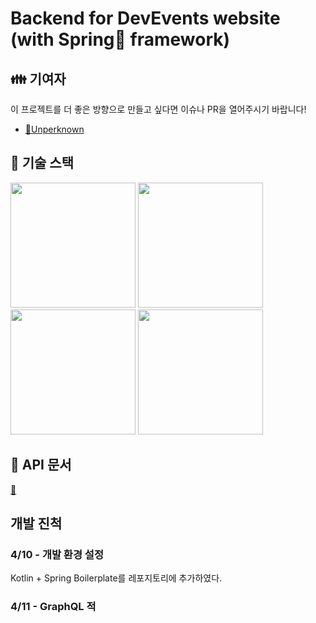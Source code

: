 # Backend for DevEvents website (with Spring🌺 framework)

## 👪 기여자

이 프로젝트를 더 좋은 방향으로 만들고 싶다면 이슈나 PR을 열어주시기 바랍니다!

- [🔗Unperknown](https://github.com/Unperknown)

## 🔑 기술 스택

<img src="https://spring.io/images/spring-initializr-4291cc0115eb104348717b82161a81de.svg" width="200" height="200" />
<img src="https://upload.wikimedia.org/wikipedia/commons/thumb/1/17/GraphQL_Logo.svg/1024px-GraphQL_Logo.svg.png" width="200" height="200">
<img src="https://upload.wikimedia.org/wikipedia/commons/thumb/7/74/Kotlin-logo.svg/1200px-Kotlin-logo.svg.png" width="200" height="200" />
<img src="https://www.docker.com/sites/default/files/d8/2019-07/vertical-logo-monochromatic.png" width="200" height="200">

## 📄 API 문서

[🔗]()

## 개발 진척

### 4/10 - 개발 환경 설정

Kotlin + Spring Boilerplate를 레포지토리에 추가하였다.

### 4/11 - GraphQL 적